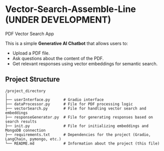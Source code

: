 # Vector-Search-Assemble-Line (UNDER DEVELOPMENT)
PDF Vector Search App

This is a simple **Generative AI Chatbot** that allows users to:
- Upload a PDF file.
- Ask questions about the content of the PDF.
- Get relevant responses using vector embeddings for semantic search.

## Project Structure

```plaintext
/project_directory
│
├── userInterface.py      # Gradio interface
├── dataProcessor.py      # File for PDF processing logic
├── vectorSearch.py       # File for handling vector search and embeddings
├── responseGenerator.py  # File for generating responses based on search results
├── init.py               # File for initializing embeddings and MongoDB connection
├── requirements.txt      # Dependencies for the project (Gradio, LangChain, pymongo, etc.)
└── README.md             # Information about the project (this file)
